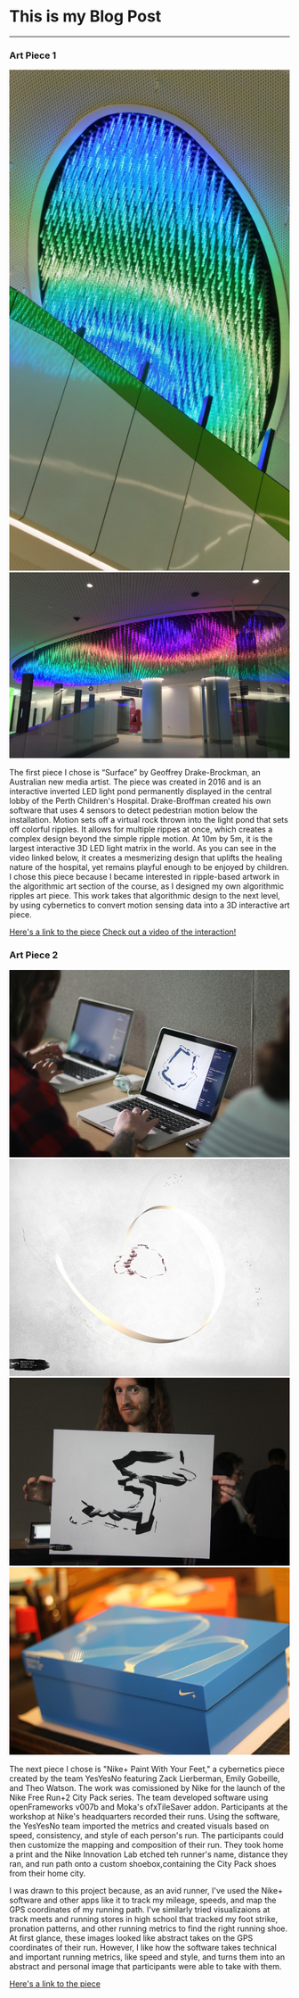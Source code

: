 # This is my Blog Post
------

### Art Piece 1
![Surface](images/Surface1.png?raw=true "Surface")
![Surface](images/Surface2.png?raw=true "Surface")

The first piece I chose is “Surface” by Geoffrey Drake-Brockman, an Australian new media artist. The piece was created in 2016 and is an interactive inverted LED light pond permanently displayed in the central lobby of the Perth Children's Hospital. Drake-Broffman created his own software that uses 4 sensors to detect pedestrian motion below the installation. Motion sets off a virtual rock thrown into the light pond that sets off colorful ripples. It allows for multiple rippes at once, which creates a complex design beyond the simple ripple motion. At 10m by 5m, it is the largest interactive 3D LED light matrix in the world. As you can see in the video linked below, it creates a mesmerizing design that uplifts the healing nature of the hospital, yet remains playful enough to be enjoyed by children. I chose this piece because I became interested in ripple-based artwork in the algorithmic art section of the course, as I designed my own algorithmic ripples art piece. This work takes that algorithmic design to the next level, by using cybernetics to convert motion sensing data into a 3D interactive art piece.

[Here's a link to the piece](http://www.codaworx.com/project/surface-perth-childrens-hospital)
[Check out a video of the interaction!](http://www.youtube.com/watch?time_continue=6&v=hJW_Fi-r68Q)



### Art Piece 2

![Nike+ Paint With Your Feet](images/Nike1.png?raw=true "Nike+ Paint With Your Feet")
![Nike+ Paint With Your Feet](images/Nike2.png?raw=true "Nike+ Paint With Your Feet")
![Nike+ Paint With Your Feet](images/Nike3.png?raw=true "Nike+ Paint With Your Feet")
![Nike+ Paint With Your Feet](images/Nike4.png?raw=true "Nike+ Paint With Your Feet")

The next piece I chose is "Nike+ Paint With Your Feet," a cybernetics piece created by the team YesYesNo featuring Zack Lierberman, Emily Gobeille, and Theo Watson. The work was comissioned by Nike for the launch of the Nike Free Run+2 City Pack series. The team developed software using openFrameworks v007b and Moka's ofxTileSaver addon. Participants at the workshop at Nike's headquarters recorded their runs. Using the software, the YesYesNo team imported the metrics and created visuals based on speed, consistency, and style of each person's run. The participants could then customize the mapping and composition of their run. They took home a print and the Nike Innovation Lab etched teh runner's name, distance they ran, and run path onto a custom shoebox,containing the City Pack shoes from their home city.

I was drawn to this project because, as an avid runner, I've used the Nike+ software and other apps like it to track my mileage, speeds, and map the GPS coordinates of my running path. I've similarly tried visualizaions at track meets and running stores in high school that tracked my foot strike, pronation patterns, and other running metrics to find the right running shoe. At first glance, these images looked like abstract takes on the GPS coordinates of their run. However, I like how the software takes technical and important running metrics, like speed and style, and turns them into an abstract and personal image that participants were able to take with them.

[Here's a link to the piece](http://thesystemis.com/projects/nike-paint-with-your-feet/)
